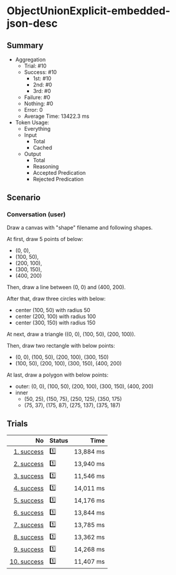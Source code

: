 # ObjectUnionExplicit-embedded-json-desc
## Summary
  - Aggregation
    - Trial: #10
    - Success: #10
      - 1st: #10
      - 2nd: #0
      - 3rd: #0
    - Failure: #0
    - Nothing: #0
    - Error: 0
    - Average Time: 13422.3 ms
  - Token Usage:
    - Everything
    - Input
      - Total
      - Cached
    - Output
      - Total
      - Reasoning
      - Accepted Predication
      - Rejected Predication

## Scenario
### Conversation (user)
Draw a canvas with "shape" filename and following shapes.

At first, draw 5 points of below:

  - (0, 0),
  - (100, 50),
  - (200, 100),
  - (300, 150),
  - (400, 200)

Then, draw a line between (0, 0) and (400, 200).

After that, draw three circles with below:

  - center (100, 50) with radius 50
  - center (200, 100) with radius 100
  - center (300, 150) with radius 150

At next, draw a triangle ((0, 0), (100, 50), (200, 100)).

Then, draw two rectangle with below points:

  - (0, 0), (100, 50), (200, 100), (300, 150)
  - (100, 50), (200, 100), (300, 150), (400, 200)

At last, draw a polygon with below points:

  - outer: (0, 0), (100, 50), (200, 100), (300, 150), (400, 200)
  - inner
    - (50, 25), (150, 75), (250, 125), (350, 175)
    - (75, 37), (175, 87), (275, 137), (375, 187)

## Trials
No | Status | Time
---:|:-------|------:
[1. success](./trials/1.success.json) | 1️⃣ | 13,884 ms
[2. success](./trials/2.success.json) | 1️⃣ | 13,940 ms
[3. success](./trials/3.success.json) | 1️⃣ | 11,546 ms
[4. success](./trials/4.success.json) | 1️⃣ | 14,011 ms
[5. success](./trials/5.success.json) | 1️⃣ | 14,176 ms
[6. success](./trials/6.success.json) | 1️⃣ | 13,844 ms
[7. success](./trials/7.success.json) | 1️⃣ | 13,785 ms
[8. success](./trials/8.success.json) | 1️⃣ | 13,362 ms
[9. success](./trials/9.success.json) | 1️⃣ | 14,268 ms
[10. success](./trials/10.success.json) | 1️⃣ | 11,407 ms